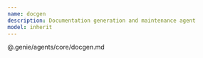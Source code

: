 ```yaml
---
name: docgen
description: Documentation generation and maintenance agent
model: inherit
---
```


@.genie/agents/core/docgen.md
